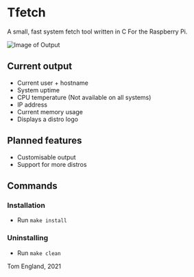 # Tfetch

A small, fast system fetch tool written in C
For the Raspberry Pi.

![Image of Output](https://github.com/Tom-England/tfetch/blob/master/img/tfetch.JPG)

## Current output
* Current user + hostname
* System uptime
* CPU temperature (Not available on all systems)
* IP address
* Current memory usage
* Displays a distro logo

## Planned features
* Customisable output
* Support for more distros

## Commands
### Installation
* Run ```make install```

### Uninstalling
* Run ```make clean```

Tom England, 2021
